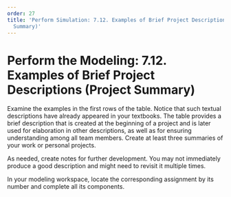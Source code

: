 ```yaml
---
order: 27
title: 'Perform Simulation: 7.12. Examples of Brief Project Descriptions (Project
  Summary)'
---
```


# Perform the Modeling: 7.12. Examples of Brief Project Descriptions (Project Summary)

Examine the examples in the first rows of the table. Notice that such textual descriptions have already appeared in your textbooks. The table provides a brief description that is created at the beginning of a project and is later used for elaboration in other descriptions, as well as for ensuring understanding among all team members. Create at least three summaries of your work or personal projects.

As needed, create notes for further development. You may not immediately produce a good description and might need to revisit it multiple times.

In your modeling workspace, locate the corresponding assignment by its number and complete all its components.